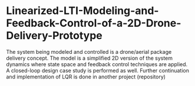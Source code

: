 # Linearized-LTI-Modeling-and-Feedback-Control-of-a-2D-Drone-Delivery-Prototype
The system being modeled and controlled is a drone/aerial package delivery concept. The model is a simplified 2D version of the system dynamics where state space and feedback control techniques are applied. A closed-loop design case study is performed as well. Further continuation and implementation of LQR is done in another project (repository)
